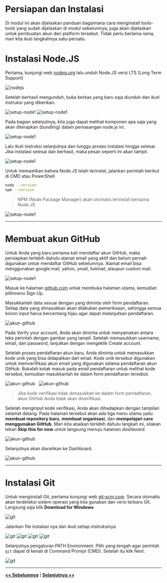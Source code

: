 # Persiapan dan Instalasi

Di modul ini akan dijelaskan panduan bagaimana cara menginstall tools-tools yang sudah dijelaskan di modul sebelumnya, juga akan dijelaskan untuk pembuatan akun dari platform tersebut. Tidak perlu berlama-lama, mari kita ikuti langkahnya satu-persatu.

# Instalasi Node.JS

Pertama, kunjungi web [nodejs.org](https://nodejs.org) lalu unduh Node.JS versi LTS (Long Term Support)

![nodejs](images/nodejs.png)

Setelah berhasil mengunduh, buka berkas yang baru saja diunduh dan ikuti instruksi yang diberikan.

![setup-node1](images/setup-node1.jpeg)
![setup-node1](images/setup-node2.jpeg)

Pada bagian selanjutnya, kita juga dapat melihat komponen apa saja yang akan diterapkan (bundling) dalam pemasangan node.js ini.

![setup-node1](images/setup-node3.jpeg)

Lalu ikuti instruksi selanjutnya dan tunggu proses instalasi hingga selesai. Jika instalasi selesai dan berhasil, maka pesan seperti ini akan tampil.

![setup-node1](images/setup-node4.jpeg)

Untuk memastikan bahwa Node.JS telah terinstal, jalankan perintah berikut di CMD atau PowerShell

```bash
node --version
npm --version
```

> NPM (Node Package Manager) akan otomatis terinstall bersama Node.JS

![setup-node1](images/terminal-node.png)

---

# Membuat akun GitHub

Untuk Anda yang baru pertama kali mendaftar akun GitHub, maka persiapkan terlebih dahulu alamat email yang aktif dan belum pernah digunakan untuk mendaftar GitHub sebelumnya. Alamat email bisa menggunakan google.mail, yahoo, ymail, hotmail, ataupun custom mail.

![setup-node1](images/akun-github1.jpeg)

Masuk ke halaman [github.com](https://github.com) untuk membuka halaman utama, kemudian pilihmenu Sign Up.

Masukkanlah data sesuai dengan yang diminta oleh form pendaftaran. Setiap data yang dimasukkan akan dilakukan pemeriksaan, sehingga semua kolom input harus bercentang hijau agar dapat melanjutkan pendaftaran.

![akun-github](images/akun-github2.png)

Pada Verify your account, Anda akan diminta untuk menyamakan antara teks perintah dengan gambar yang tampil. Setelah memasukkan username, email, dan password, lanjutkan dengan mengeklik Create account.

Setelah proses pendaftaran akun baru, Anda diminta untuk memasukkan kode unik yang bisa didapatkan dari email. Kode unik tersebut digunakan untuk memverifikasi akun email yang digunakan selama pendaftaran akun GitHub. Bukalah kotak masuk pada email pendaftaran untuk melihat kode tersebut, kemudian masukkanlah ke dalam form pendaftaran tersebut.

![akun-github](images/akun-github3.jpeg) &nbsp;
![akun-github](images/akun-github4.jpeg)

>  Jika kode verifikasi tidak dimasukkan ke dalam form pendaftaran, akun GitHub Anda tidak akan diverifikasi.

Setelah menginput kode verifikasi, Anda akan dihadapkan dengan tampilan selamat datang. Pada halaman tersebut akan ada tiga menu utama yaitu **membuat repository baru**, **membuat organisasi**, dan **mempelajari cara menggunakan GitHub**. Mari kita abaikan terlebih dahulu langkah ini, silakan tekan **Skip this for now** untuk langsung menuju halaman *dashboard*.

![akun-github](images/akun-github5.jpeg)

Selanjutnya akan diarahkan ke Dashboard.

![akun-github](images/dashboard-github.png)

---

# Instalasi Git

Untuk menginstall Git, pertama kunjungi web [git-scm.com](https://git-scm.com). Secara otomatis akan terdeteksi sistem operasi yang kita gunakan dan versi terbaru Git. Langsung saja klik **Download for Windows**

![git](images/git.png)

Jalankan file instalasi nya dan ikuti setiap instruksinya

![git](images/setup-git1.jpg)
![git](images/setup-git2.jpg)
![git](images/setup-git3.jpg)
![git](images/setup-git4.jpg)

Selanjutnya pengaturan PATH Environment. Pilih yang tengah agar perintah `git` dapat di kenali di Command Prompt (CMD). Setelah itu klik Next.

![git](images/setup-git5.jpg)


---

**[<< Sebelumnya](pre-requisite.md)** | **[Selanjutnya >>](m1-intro-backend.md)**